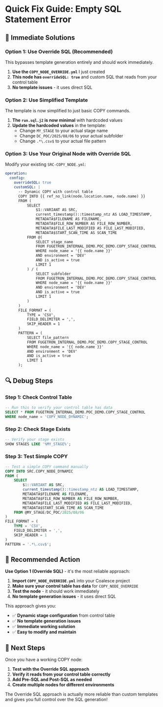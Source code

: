 # Quick Fix Guide: Empty SQL Statement Error

## 🚨 Immediate Solutions

### **Option 1: Use Override SQL (Recommended)**
This bypasses template generation entirely and should work immediately.

1. **Use the `COPY_NODE_OVERRIDE.yml`** I just created
2. **This node has `overrideSQL: true`** and custom SQL that reads from your control table
3. **No template issues** - it uses direct SQL

### **Option 2: Use Simplified Template**
The template is now simplified to just basic COPY commands.

1. **The `run.sql.j2` is now minimal** with hardcoded values
2. **Update the hardcoded values** in the template:
   - Change `MY_STAGE` to your actual stage name
   - Change `DC_POC/2025/08/06` to your actual subfolder
   - Change `.*\.csv$` to your actual file pattern

### **Option 3: Use Your Original Node with Override SQL**
Modify your existing `SRC-COPY_NODE.yml`:

```yaml
operation:
  config:
    overrideSQL: true
    customSQL: |
      -- Dynamic COPY with control table
      COPY INTO {{ ref_no_link(node.location.name, node.name) }}
      FROM (
          SELECT 
              $1::VARIANT AS SRC,
              current_timestamp()::timestamp_ntz AS LOAD_TIMESTAMP,
              METADATA$FILENAME AS FILENAME,
              METADATA$FILE_ROW_NUMBER AS FILE_ROW_NUMBER,
              METADATA$FILE_LAST_MODIFIED AS FILE_LAST_MODIFIED,
              METADATA$START_SCAN_TIME AS SCAN_TIME
          FROM @(
              SELECT stage_name 
              FROM FUGETRON_INTERNAL_DEMO.POC_DEMO.COPY_STAGE_CONTROL 
              WHERE node_name = '{{ node.name }}' 
              AND environment = 'DEV' 
              AND is_active = true
              LIMIT 1
          ) / (
              SELECT subfolder 
              FROM FUGETRON_INTERNAL_DEMO.POC_DEMO.COPY_STAGE_CONTROL 
              WHERE node_name = '{{ node.name }}' 
              AND environment = 'DEV' 
              AND is_active = true
              LIMIT 1
          )
      )
      FILE_FORMAT = (
          TYPE = 'CSV',
          FIELD_DELIMITER = ',',
          SKIP_HEADER = 1
      )
      PATTERN = (
          SELECT file_pattern 
          FROM FUGETRON_INTERNAL_DEMO.POC_DEMO.COPY_STAGE_CONTROL 
          WHERE node_name = '{{ node.name }}' 
          AND environment = 'DEV' 
          AND is_active = true
          LIMIT 1
      );
```

## 🔍 Debug Steps

### **Step 1: Check Control Table**
```sql
-- Run this to verify your control table has data
SELECT * FROM FUGETRON_INTERNAL_DEMO.POC_DEMO.COPY_STAGE_CONTROL
WHERE node_name = 'COPY_NODE_DYNAMIC';
```

### **Step 2: Check Stage Exists**
```sql
-- Verify your stage exists
SHOW STAGES LIKE '%MY_STAGE%';
```

### **Step 3: Test Simple COPY**
```sql
-- Test a simple COPY command manually
COPY INTO SRC.COPY_NODE_DYNAMIC
FROM (
    SELECT 
        $1::VARIANT AS SRC,
        current_timestamp()::timestamp_ntz AS LOAD_TIMESTAMP,
        METADATA$FILENAME AS FILENAME,
        METADATA$FILE_ROW_NUMBER AS FILE_ROW_NUMBER,
        METADATA$FILE_LAST_MODIFIED AS FILE_LAST_MODIFIED,
        METADATA$START_SCAN_TIME AS SCAN_TIME
    FROM @MY_STAGE/DC_POC/2025/08/06
)
FILE_FORMAT = (
    TYPE = 'CSV',
    FIELD_DELIMITER = ',',
    SKIP_HEADER = 1
)
PATTERN = '.*\.csv$';
```

## 🎯 Recommended Action

**Use Option 1 (Override SQL)** - it's the most reliable approach:

1. **Import `COPY_NODE_OVERRIDE.yml`** into your Coalesce project
2. **Make sure your control table has data** for `COPY_NODE_OVERRIDE`
3. **Test the node** - it should work immediately
4. **No template generation issues** - it uses direct SQL

This approach gives you:
- ✅ **Dynamic stage configuration** from control table
- ✅ **No template generation issues**
- ✅ **Immediate working solution**
- ✅ **Easy to modify and maintain**

## 🚀 Next Steps

Once you have a working COPY node:

1. **Test with the Override SQL approach**
2. **Verify it reads from your control table correctly**
3. **Add Pre-SQL and Post-SQL as needed**
4. **Create multiple nodes for different environments**

The Override SQL approach is actually more reliable than custom templates and gives you full control over the SQL generation!

